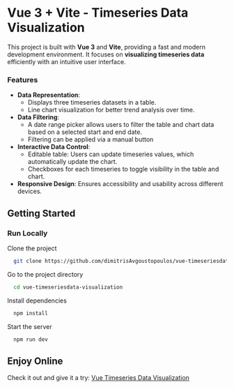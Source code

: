 # Vue 3 + Vite - Timeseries Data Visualization  

This project is built with **Vue 3** and **Vite**, providing a fast and modern development environment. It focuses on **visualizing timeseries data** efficiently with an intuitive user interface.  

### Features    
- **Data Representation**:  
  - Displays three timeseries datasets in a table.  
  - Line chart visualization for better trend analysis over time.  
- **Data Filtering**:  
  - A date range picker allows users to filter the table and chart data based on a selected start and end date.  
  - Filtering can be applied via a manual button
- **Interactive Data Control**:  
  - Editable table: Users can update timeseries values, which automatically update the chart.    
  - Checkboxes for each timeseries to toggle visibility in the table and chart.
- **Responsive Design**: Ensures accessibility and usability across different devices.   

## Getting Started  

### Run Locally  

Clone the project

```bash
  git clone https://github.com/dimitrisAvgoustopoulos/vue-timeseriesdata-visualization.git
```

Go to the project directory

```bash
  cd vue-timeseriesdata-visualization
```

Install dependencies

```bash
  npm install
```

Start the server

```bash
  npm run dev
```


## Enjoy Online

Check it out and give it a try: [Vue Timeseries Data Visualization](https://vue-timeseriesdata-visualization-cobm.vercel.app/)
